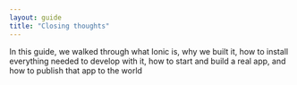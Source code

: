 ```yaml
---
layout: guide
title: "Closing thoughts"
---
```


In this guide, we walked through what Ionic is, why we built it, how to install everything needed to develop with it, how to start and build a real app, and how to publish that app to the world
